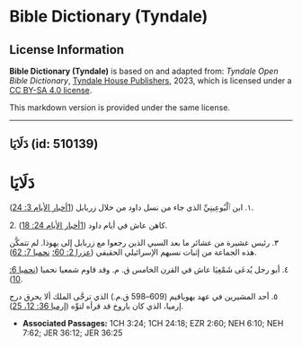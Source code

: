 # Bible Dictionary (Tyndale)

## License Information

**Bible Dictionary (Tyndale)** is based on and adapted from: _Tyndale Open Bible Dictionary_, [Tyndale House Publishers](https://tyndaleopenresources.com/), 2023, which is licensed under a [CC BY-SA 4.0 license](https://creativecommons.org/licenses/by-sa/4.0/legalcode.en).

This markdown version is provided under the same license.



--------------------------------

## دَلَايَا (id: 510139)

دَلَايَا
========

١. ابن ٱلْيُوعِينِيِّ الذي جاء من نسل داود من خلال زربابل ([1أخبار الأيام 3: 24](https://ref.ly/1Chr3:24)).

2\. كاهن عاش في أيام داود ([1أخبار الأيام 24: 18](https://ref.ly/1Chr24:18)).

٣. رئيس عشيرة من عشائر ما بعد السبي الذين رجعوا مع زربابل إلى يهوذا. لم تتمكَّن هذه الجماعة من إثبات نسبهم الإسرائيلي الحقيقي ([عزرا 2: 60؛](https://ref.ly/Ezra2:60) [نحميا 7: 62](https://ref.ly/Neh7:62)).

٤. أبو رجل يُدعَى شَمْعِيَا عاش في القرن الخامس ق. م. وقد قاوم شمعيا نحميا ([نحميا 6: 10](https://ref.ly/Neh6:10)).

٥. أحد المشيرين في عهد يهوياقيم (609–598 ق.م.) الذي ترجَّى الملك ألا يحرق درج إرميا، الذي كان باروخ قد قرأه لتوِّه ([إرميا 36: 12، 25](https://ref.ly/Jer36:12,Jer36:25)).

* **Associated Passages:** 1CH 3:24; 1CH 24:18; EZR 2:60; NEH 6:10; NEH 7:62; JER 36:12; JER 36:25

